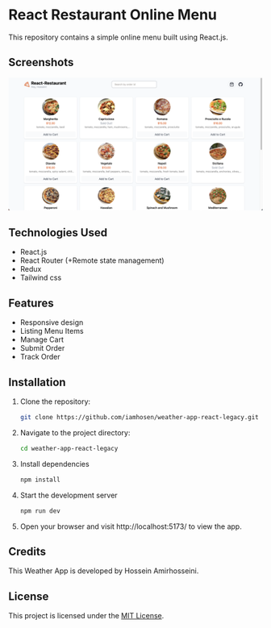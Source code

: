 # React Restaurant Online Menu

This repository contains a simple online menu built using React.js.

## Screenshots

![Restaurant Online Menu Screenshot](Screenshot.png)

## Technologies Used

- React.js
- React Router (+Remote state management)
- Redux
- Tailwind css

  
## Features

- Responsive design
- Listing Menu Items
- Manage Cart
- Submit Order
- Track Order

## Installation

1. Clone the repository:

   ```bash
   git clone https://github.com/iamhosen/weather-app-react-legacy.git

2. Navigate to the project directory:
   
   ```bash
   cd weather-app-react-legacy

3. Install dependencies

    ```bash
    npm install


4. Start the development server
   
    ```bash
    npm run dev

5. Open your browser and visit http://localhost:5173/ to view the app.


## Credits

This Weather App is developed by Hossein Amirhosseini.

## License

This project is licensed under the [MIT License](LICENSE).